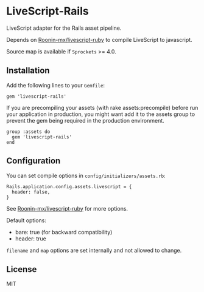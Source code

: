 # LiveScript-Rails

LiveScript adapter for the Rails asset pipeline.

Depends on [Roonin-mx/livescript-ruby](https://github.com/Roonin-mx/livescript-ruby) to compile LiveScript to javascript.

Source map is available if `Sprockets` >= 4.0.

## Installation

Add the following lines to your `Gemfile`:

```
gem 'livescript-rails'
```

If you are precompiling your assets (with rake assets:precompile) before run your application in production, you might want add it to the assets group to prevent the gem being required in the production environment.

```
group :assets do
  gem 'livescript-rails'
end
```

## Configuration

You can set compile options in `config/initializers/assets.rb`:

```
Rails.application.config.assets.livescript = {
  header: false,
}
```

See [Roonin-mx/livescript-ruby](https://github.com/Roonin-mx/livescript-ruby) for more options.

Default options:

* bare: true (for backward compatibility)
* header: true

`filename` and `map` options are set internally and not allowed to change.

## License

MIT
